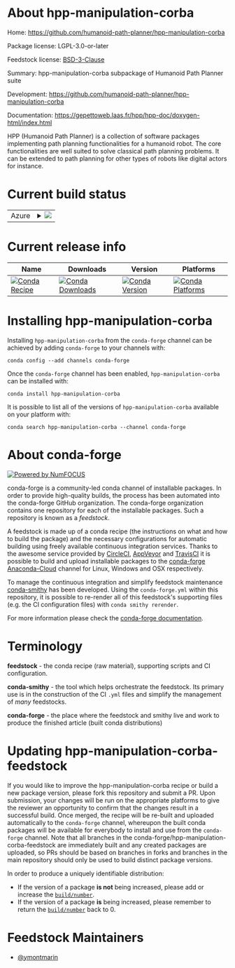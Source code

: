About hpp-manipulation-corba
============================

Home: https://github.com/humanoid-path-planner/hpp-manipulation-corba

Package license: LGPL-3.0-or-later

Feedstock license: [BSD-3-Clause](https://github.com/conda-forge/hpp-manipulation-corba-feedstock/blob/master/LICENSE.txt)

Summary: hpp-manipulation-corba subpackage of Humanoid Path Planner suite

Development: https://github.com/humanoid-path-planner/hpp-manipulation-corba

Documentation: https://gepettoweb.laas.fr/hpp/hpp-doc/doxygen-html/index.html

HPP (Humanoid Path Planner) is a collection of software packages implementing
path planning functionalities for a humanoid robot. The core functionalities are well
suited to solve classical path planning problems. It can be extended to path planning
for other types of robots like digital actors for instance.


Current build status
====================


<table>
    
  <tr>
    <td>Azure</td>
    <td>
      <details>
        <summary>
          <a href="https://dev.azure.com/conda-forge/feedstock-builds/_build/latest?definitionId=11244&branchName=master">
            <img src="https://dev.azure.com/conda-forge/feedstock-builds/_apis/build/status/hpp-manipulation-corba-feedstock?branchName=master">
          </a>
        </summary>
        <table>
          <thead><tr><th>Variant</th><th>Status</th></tr></thead>
          <tbody><tr>
              <td>linux_64_boost1.72.0boost_cpp1.72.0python3.6.____cpython</td>
              <td>
                <a href="https://dev.azure.com/conda-forge/feedstock-builds/_build/latest?definitionId=11244&branchName=master">
                  <img src="https://dev.azure.com/conda-forge/feedstock-builds/_apis/build/status/hpp-manipulation-corba-feedstock?branchName=master&jobName=linux&configuration=linux_64_boost1.72.0boost_cpp1.72.0python3.6.____cpython" alt="variant">
                </a>
              </td>
            </tr><tr>
              <td>linux_64_boost1.72.0boost_cpp1.72.0python3.7.____cpython</td>
              <td>
                <a href="https://dev.azure.com/conda-forge/feedstock-builds/_build/latest?definitionId=11244&branchName=master">
                  <img src="https://dev.azure.com/conda-forge/feedstock-builds/_apis/build/status/hpp-manipulation-corba-feedstock?branchName=master&jobName=linux&configuration=linux_64_boost1.72.0boost_cpp1.72.0python3.7.____cpython" alt="variant">
                </a>
              </td>
            </tr><tr>
              <td>linux_64_boost1.72.0boost_cpp1.72.0python3.8.____cpython</td>
              <td>
                <a href="https://dev.azure.com/conda-forge/feedstock-builds/_build/latest?definitionId=11244&branchName=master">
                  <img src="https://dev.azure.com/conda-forge/feedstock-builds/_apis/build/status/hpp-manipulation-corba-feedstock?branchName=master&jobName=linux&configuration=linux_64_boost1.72.0boost_cpp1.72.0python3.8.____cpython" alt="variant">
                </a>
              </td>
            </tr><tr>
              <td>linux_64_boost1.72.0boost_cpp1.72.0python3.9.____cpython</td>
              <td>
                <a href="https://dev.azure.com/conda-forge/feedstock-builds/_build/latest?definitionId=11244&branchName=master">
                  <img src="https://dev.azure.com/conda-forge/feedstock-builds/_apis/build/status/hpp-manipulation-corba-feedstock?branchName=master&jobName=linux&configuration=linux_64_boost1.72.0boost_cpp1.72.0python3.9.____cpython" alt="variant">
                </a>
              </td>
            </tr><tr>
              <td>linux_64_boost1.74.0boost_cpp1.74.0python3.6.____cpython</td>
              <td>
                <a href="https://dev.azure.com/conda-forge/feedstock-builds/_build/latest?definitionId=11244&branchName=master">
                  <img src="https://dev.azure.com/conda-forge/feedstock-builds/_apis/build/status/hpp-manipulation-corba-feedstock?branchName=master&jobName=linux&configuration=linux_64_boost1.74.0boost_cpp1.74.0python3.6.____cpython" alt="variant">
                </a>
              </td>
            </tr><tr>
              <td>linux_64_boost1.74.0boost_cpp1.74.0python3.7.____cpython</td>
              <td>
                <a href="https://dev.azure.com/conda-forge/feedstock-builds/_build/latest?definitionId=11244&branchName=master">
                  <img src="https://dev.azure.com/conda-forge/feedstock-builds/_apis/build/status/hpp-manipulation-corba-feedstock?branchName=master&jobName=linux&configuration=linux_64_boost1.74.0boost_cpp1.74.0python3.7.____cpython" alt="variant">
                </a>
              </td>
            </tr><tr>
              <td>linux_64_boost1.74.0boost_cpp1.74.0python3.8.____cpython</td>
              <td>
                <a href="https://dev.azure.com/conda-forge/feedstock-builds/_build/latest?definitionId=11244&branchName=master">
                  <img src="https://dev.azure.com/conda-forge/feedstock-builds/_apis/build/status/hpp-manipulation-corba-feedstock?branchName=master&jobName=linux&configuration=linux_64_boost1.74.0boost_cpp1.74.0python3.8.____cpython" alt="variant">
                </a>
              </td>
            </tr><tr>
              <td>linux_64_boost1.74.0boost_cpp1.74.0python3.9.____cpython</td>
              <td>
                <a href="https://dev.azure.com/conda-forge/feedstock-builds/_build/latest?definitionId=11244&branchName=master">
                  <img src="https://dev.azure.com/conda-forge/feedstock-builds/_apis/build/status/hpp-manipulation-corba-feedstock?branchName=master&jobName=linux&configuration=linux_64_boost1.74.0boost_cpp1.74.0python3.9.____cpython" alt="variant">
                </a>
              </td>
            </tr><tr>
              <td>osx_64_boost1.72.0boost_cpp1.72.0python3.6.____cpython</td>
              <td>
                <a href="https://dev.azure.com/conda-forge/feedstock-builds/_build/latest?definitionId=11244&branchName=master">
                  <img src="https://dev.azure.com/conda-forge/feedstock-builds/_apis/build/status/hpp-manipulation-corba-feedstock?branchName=master&jobName=osx&configuration=osx_64_boost1.72.0boost_cpp1.72.0python3.6.____cpython" alt="variant">
                </a>
              </td>
            </tr><tr>
              <td>osx_64_boost1.72.0boost_cpp1.72.0python3.7.____cpython</td>
              <td>
                <a href="https://dev.azure.com/conda-forge/feedstock-builds/_build/latest?definitionId=11244&branchName=master">
                  <img src="https://dev.azure.com/conda-forge/feedstock-builds/_apis/build/status/hpp-manipulation-corba-feedstock?branchName=master&jobName=osx&configuration=osx_64_boost1.72.0boost_cpp1.72.0python3.7.____cpython" alt="variant">
                </a>
              </td>
            </tr><tr>
              <td>osx_64_boost1.72.0boost_cpp1.72.0python3.8.____cpython</td>
              <td>
                <a href="https://dev.azure.com/conda-forge/feedstock-builds/_build/latest?definitionId=11244&branchName=master">
                  <img src="https://dev.azure.com/conda-forge/feedstock-builds/_apis/build/status/hpp-manipulation-corba-feedstock?branchName=master&jobName=osx&configuration=osx_64_boost1.72.0boost_cpp1.72.0python3.8.____cpython" alt="variant">
                </a>
              </td>
            </tr><tr>
              <td>osx_64_boost1.72.0boost_cpp1.72.0python3.9.____cpython</td>
              <td>
                <a href="https://dev.azure.com/conda-forge/feedstock-builds/_build/latest?definitionId=11244&branchName=master">
                  <img src="https://dev.azure.com/conda-forge/feedstock-builds/_apis/build/status/hpp-manipulation-corba-feedstock?branchName=master&jobName=osx&configuration=osx_64_boost1.72.0boost_cpp1.72.0python3.9.____cpython" alt="variant">
                </a>
              </td>
            </tr><tr>
              <td>osx_64_boost1.74.0boost_cpp1.74.0python3.6.____cpython</td>
              <td>
                <a href="https://dev.azure.com/conda-forge/feedstock-builds/_build/latest?definitionId=11244&branchName=master">
                  <img src="https://dev.azure.com/conda-forge/feedstock-builds/_apis/build/status/hpp-manipulation-corba-feedstock?branchName=master&jobName=osx&configuration=osx_64_boost1.74.0boost_cpp1.74.0python3.6.____cpython" alt="variant">
                </a>
              </td>
            </tr><tr>
              <td>osx_64_boost1.74.0boost_cpp1.74.0python3.7.____cpython</td>
              <td>
                <a href="https://dev.azure.com/conda-forge/feedstock-builds/_build/latest?definitionId=11244&branchName=master">
                  <img src="https://dev.azure.com/conda-forge/feedstock-builds/_apis/build/status/hpp-manipulation-corba-feedstock?branchName=master&jobName=osx&configuration=osx_64_boost1.74.0boost_cpp1.74.0python3.7.____cpython" alt="variant">
                </a>
              </td>
            </tr><tr>
              <td>osx_64_boost1.74.0boost_cpp1.74.0python3.8.____cpython</td>
              <td>
                <a href="https://dev.azure.com/conda-forge/feedstock-builds/_build/latest?definitionId=11244&branchName=master">
                  <img src="https://dev.azure.com/conda-forge/feedstock-builds/_apis/build/status/hpp-manipulation-corba-feedstock?branchName=master&jobName=osx&configuration=osx_64_boost1.74.0boost_cpp1.74.0python3.8.____cpython" alt="variant">
                </a>
              </td>
            </tr><tr>
              <td>osx_64_boost1.74.0boost_cpp1.74.0python3.9.____cpython</td>
              <td>
                <a href="https://dev.azure.com/conda-forge/feedstock-builds/_build/latest?definitionId=11244&branchName=master">
                  <img src="https://dev.azure.com/conda-forge/feedstock-builds/_apis/build/status/hpp-manipulation-corba-feedstock?branchName=master&jobName=osx&configuration=osx_64_boost1.74.0boost_cpp1.74.0python3.9.____cpython" alt="variant">
                </a>
              </td>
            </tr>
          </tbody>
        </table>
      </details>
    </td>
  </tr>
</table>

Current release info
====================

| Name | Downloads | Version | Platforms |
| --- | --- | --- | --- |
| [![Conda Recipe](https://img.shields.io/badge/recipe-hpp--manipulation--corba-green.svg)](https://anaconda.org/conda-forge/hpp-manipulation-corba) | [![Conda Downloads](https://img.shields.io/conda/dn/conda-forge/hpp-manipulation-corba.svg)](https://anaconda.org/conda-forge/hpp-manipulation-corba) | [![Conda Version](https://img.shields.io/conda/vn/conda-forge/hpp-manipulation-corba.svg)](https://anaconda.org/conda-forge/hpp-manipulation-corba) | [![Conda Platforms](https://img.shields.io/conda/pn/conda-forge/hpp-manipulation-corba.svg)](https://anaconda.org/conda-forge/hpp-manipulation-corba) |

Installing hpp-manipulation-corba
=================================

Installing `hpp-manipulation-corba` from the `conda-forge` channel can be achieved by adding `conda-forge` to your channels with:

```
conda config --add channels conda-forge
```

Once the `conda-forge` channel has been enabled, `hpp-manipulation-corba` can be installed with:

```
conda install hpp-manipulation-corba
```

It is possible to list all of the versions of `hpp-manipulation-corba` available on your platform with:

```
conda search hpp-manipulation-corba --channel conda-forge
```


About conda-forge
=================

[![Powered by NumFOCUS](https://img.shields.io/badge/powered%20by-NumFOCUS-orange.svg?style=flat&colorA=E1523D&colorB=007D8A)](http://numfocus.org)

conda-forge is a community-led conda channel of installable packages.
In order to provide high-quality builds, the process has been automated into the
conda-forge GitHub organization. The conda-forge organization contains one repository
for each of the installable packages. Such a repository is known as a *feedstock*.

A feedstock is made up of a conda recipe (the instructions on what and how to build
the package) and the necessary configurations for automatic building using freely
available continuous integration services. Thanks to the awesome service provided by
[CircleCI](https://circleci.com/), [AppVeyor](https://www.appveyor.com/)
and [TravisCI](https://travis-ci.com/) it is possible to build and upload installable
packages to the [conda-forge](https://anaconda.org/conda-forge)
[Anaconda-Cloud](https://anaconda.org/) channel for Linux, Windows and OSX respectively.

To manage the continuous integration and simplify feedstock maintenance
[conda-smithy](https://github.com/conda-forge/conda-smithy) has been developed.
Using the ``conda-forge.yml`` within this repository, it is possible to re-render all of
this feedstock's supporting files (e.g. the CI configuration files) with ``conda smithy rerender``.

For more information please check the [conda-forge documentation](https://conda-forge.org/docs/).

Terminology
===========

**feedstock** - the conda recipe (raw material), supporting scripts and CI configuration.

**conda-smithy** - the tool which helps orchestrate the feedstock.
                   Its primary use is in the construction of the CI ``.yml`` files
                   and simplify the management of *many* feedstocks.

**conda-forge** - the place where the feedstock and smithy live and work to
                  produce the finished article (built conda distributions)


Updating hpp-manipulation-corba-feedstock
=========================================

If you would like to improve the hpp-manipulation-corba recipe or build a new
package version, please fork this repository and submit a PR. Upon submission,
your changes will be run on the appropriate platforms to give the reviewer an
opportunity to confirm that the changes result in a successful build. Once
merged, the recipe will be re-built and uploaded automatically to the
`conda-forge` channel, whereupon the built conda packages will be available for
everybody to install and use from the `conda-forge` channel.
Note that all branches in the conda-forge/hpp-manipulation-corba-feedstock are
immediately built and any created packages are uploaded, so PRs should be based
on branches in forks and branches in the main repository should only be used to
build distinct package versions.

In order to produce a uniquely identifiable distribution:
 * If the version of a package **is not** being increased, please add or increase
   the [``build/number``](https://conda.io/docs/user-guide/tasks/build-packages/define-metadata.html#build-number-and-string).
 * If the version of a package **is** being increased, please remember to return
   the [``build/number``](https://conda.io/docs/user-guide/tasks/build-packages/define-metadata.html#build-number-and-string)
   back to 0.

Feedstock Maintainers
=====================

* [@ymontmarin](https://github.com/ymontmarin/)

